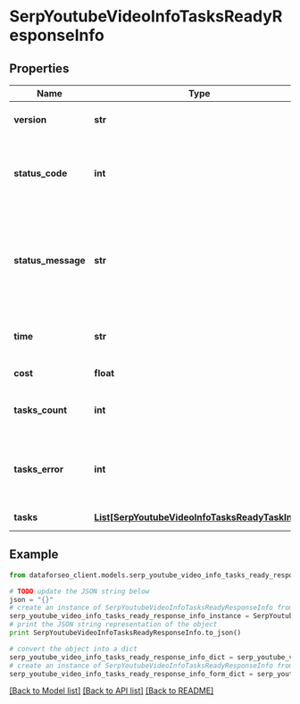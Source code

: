 # SerpYoutubeVideoInfoTasksReadyResponseInfo


## Properties

Name | Type | Description | Notes
------------ | ------------- | ------------- | -------------
**version** | **str** | the current version of the API | [optional] 
**status_code** | **int** | general status code you can find the full list of the response codes here | [optional] 
**status_message** | **str** | general informational message you can find the full list of general informational messages here | [optional] 
**time** | **str** | total execution time, seconds | [optional] 
**cost** | **float** | total tasks cost, USD | [optional] 
**tasks_count** | **int** | the number of tasks in the tasks array | [optional] 
**tasks_error** | **int** | the number of tasks in the tasks array returned with an error | [optional] 
**tasks** | [**List[SerpYoutubeVideoInfoTasksReadyTaskInfo]**](SerpYoutubeVideoInfoTasksReadyTaskInfo.md) | array of tasks | [optional] 

## Example

```python
from dataforseo_client.models.serp_youtube_video_info_tasks_ready_response_info import SerpYoutubeVideoInfoTasksReadyResponseInfo

# TODO update the JSON string below
json = "{}"
# create an instance of SerpYoutubeVideoInfoTasksReadyResponseInfo from a JSON string
serp_youtube_video_info_tasks_ready_response_info_instance = SerpYoutubeVideoInfoTasksReadyResponseInfo.from_json(json)
# print the JSON string representation of the object
print SerpYoutubeVideoInfoTasksReadyResponseInfo.to_json()

# convert the object into a dict
serp_youtube_video_info_tasks_ready_response_info_dict = serp_youtube_video_info_tasks_ready_response_info_instance.to_dict()
# create an instance of SerpYoutubeVideoInfoTasksReadyResponseInfo from a dict
serp_youtube_video_info_tasks_ready_response_info_form_dict = serp_youtube_video_info_tasks_ready_response_info.from_dict(serp_youtube_video_info_tasks_ready_response_info_dict)
```
[[Back to Model list]](../README.md#documentation-for-models) [[Back to API list]](../README.md#documentation-for-api-endpoints) [[Back to README]](../README.md)


